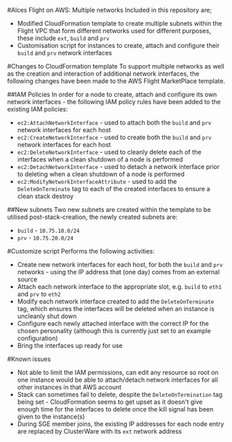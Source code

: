 #Alces Flight on AWS: Multiple networks
Included in this repository are;

* Modified CloudFormation template to create multiple subnets within the Flight VPC that form different networks used for different purposes, these include `ext`, `build` and `prv`
* Customisation script for instances to create, attach and configure their `build` and `prv` network interfaces

#Changes to CloudFormation template
To support multiple networks as well as the creation and interaction of additional network interfaces, the following changes have been made to the AWS Flight MarketPlace template. 

##IAM Policies
In order for a node to create, attach and configure its own network interfaces - the following IAM policy rules have been added to the existing IAM policies: 

* `ec2:AttachNetworkInterface` - used to attach both the `build` and `prv` network interfaces for each host
* `ec2:CreateNetworkInterface` - used to create both the `build` and `prv` network interfaces for each host
* `ec2:DeleteNetworkInterface` - used to cleanly delete each of the interfaces when a clean shutdown of a node is performed
* `ec2:DetachNetworkInterface` - used to detach a network interface prior to deleting when a clean shutdown of a node is performed
* `ec2:ModifyNetworkInterfaceAttribute` - used to add the `DeleteOnTerminate` tag to each of the created interfaces to ensure a clean stack destroy

##New subnets
Two new subnets are created within the template to be utilised post-stack-creation, the newly created subnets are: 

* `build` - `10.75.10.0/24`
* `prv` - `10.75.20.0/24`

#Customize script
Performs the following activities: 

* Create new network interfaces for each host, for both the `build` and `prv` networks - using the IP address that (one day) comes from an external source
* Attach each network interface to the appropriate slot, e.g. `build` to `eth1` and `prv` to `eth2`
* Modify each network interface created to add the `DeleteOnTerminate` tag, which ensures the interfaces will be deleted when an instance is uncleanly shut down
* Configure each newly attached interface with the correct IP for the chosen personality (although this is currently just set to an example configuration)
* Bring the interfaces up ready for use

#Known issues

* Not able to limit the IAM permissions, can edit any resource so root on one instance would be able to attach/detach network interfaces for all other instances in that AWS account
* Stack can sometimes fail to delete, despite the `DeleteOnTermination` tag being set - CloudFormation seems to get upset as it doesn't give enough time for the interfaces to delete once the kill signal has been given to the instance(s)
* During SGE member joins, the existing IP addresses for each node entry are replaced by ClusterWare with its `ext` network address
